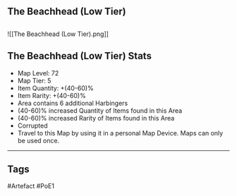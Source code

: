 ## The Beachhead (Low Tier)

##
![[The Beachhead (Low Tier).png]]
## The Beachhead (Low Tier) Stats
- Map Level: 72
- Map Tier: 5
- Item Quantity: +(40-60)%
- Item Rarity: +(40-60)%
- Area contains 6 additional Harbingers
- (40-60)% increased Quantity of Items found in this Area
- (40-60)% increased Rarity of Items found in this Area
- Corrupted
- Travel to this Map by using it in a personal Map Device. Maps can only be used once.


---
## Tags
#Artefact
#PoE1
